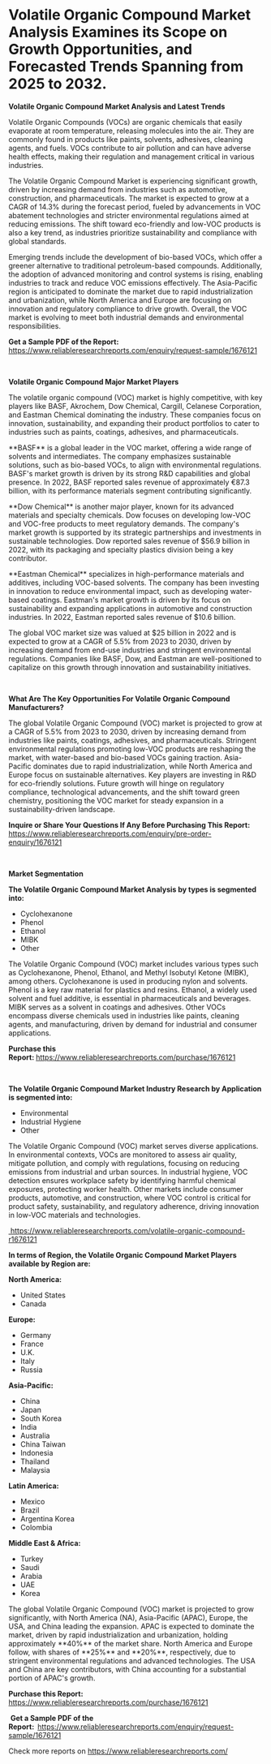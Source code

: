 <p><h1>Volatile Organic Compound Market Analysis Examines its Scope on Growth Opportunities, and Forecasted Trends Spanning from 2025 to 2032.</h1></p><p><strong>Volatile Organic Compound Market Analysis and Latest Trends</strong></p>
<p><p>Volatile Organic Compounds (VOCs) are organic chemicals that easily evaporate at room temperature, releasing molecules into the air. They are commonly found in products like paints, solvents, adhesives, cleaning agents, and fuels. VOCs contribute to air pollution and can have adverse health effects, making their regulation and management critical in various industries.</p><p>The Volatile Organic Compound Market is experiencing significant growth, driven by increasing demand from industries such as automotive, construction, and pharmaceuticals. The market is expected to grow at a CAGR of 14.3% during the forecast period, fueled by advancements in VOC abatement technologies and stricter environmental regulations aimed at reducing emissions. The shift toward eco-friendly and low-VOC products is also a key trend, as industries prioritize sustainability and compliance with global standards.</p><p>Emerging trends include the development of bio-based VOCs, which offer a greener alternative to traditional petroleum-based compounds. Additionally, the adoption of advanced monitoring and control systems is rising, enabling industries to track and reduce VOC emissions effectively. The Asia-Pacific region is anticipated to dominate the market due to rapid industrialization and urbanization, while North America and Europe are focusing on innovation and regulatory compliance to drive growth. Overall, the VOC market is evolving to meet both industrial demands and environmental responsibilities.</p></p>
<p><strong>Get a Sample PDF of the Report:&nbsp;</strong> <a href="https://www.reliableresearchreports.com/enquiry/request-sample/1676121?utm_campaign=2002&utm_medium=2&utm_source=Github&utm_content=ia&utm_term=25012025&utm_id=volatile-organic-compound">https://www.reliableresearchreports.com/enquiry/request-sample/1676121</a></p>
<p>&nbsp;</p>
<p><strong>Volatile Organic Compound Major Market Players</strong></p>
<p><p>The volatile organic compound (VOC) market is highly competitive, with key players like BASF, Akrochem, Dow Chemical, Cargill, Celanese Corporation, and Eastman Chemical dominating the industry. These companies focus on innovation, sustainability, and expanding their product portfolios to cater to industries such as paints, coatings, adhesives, and pharmaceuticals.</p><p>**BASF** is a global leader in the VOC market, offering a wide range of solvents and intermediates. The company emphasizes sustainable solutions, such as bio-based VOCs, to align with environmental regulations. BASF's market growth is driven by its strong R&D capabilities and global presence. In 2022, BASF reported sales revenue of approximately €87.3 billion, with its performance materials segment contributing significantly.</p><p>**Dow Chemical** is another major player, known for its advanced materials and specialty chemicals. Dow focuses on developing low-VOC and VOC-free products to meet regulatory demands. The company's market growth is supported by its strategic partnerships and investments in sustainable technologies. Dow reported sales revenue of $56.9 billion in 2022, with its packaging and specialty plastics division being a key contributor.</p><p>**Eastman Chemical** specializes in high-performance materials and additives, including VOC-based solvents. The company has been investing in innovation to reduce environmental impact, such as developing water-based coatings. Eastman's market growth is driven by its focus on sustainability and expanding applications in automotive and construction industries. In 2022, Eastman reported sales revenue of $10.6 billion.</p><p>The global VOC market size was valued at $25 billion in 2022 and is expected to grow at a CAGR of 5.5% from 2023 to 2030, driven by increasing demand from end-use industries and stringent environmental regulations. Companies like BASF, Dow, and Eastman are well-positioned to capitalize on this growth through innovation and sustainability initiatives.</p></p>
<p>&nbsp;</p>
<p><strong>What Are The Key Opportunities For Volatile Organic Compound Manufacturers?</strong></p>
<p><p>The global Volatile Organic Compound (VOC) market is projected to grow at a CAGR of 5.5% from 2023 to 2030, driven by increasing demand from industries like paints, coatings, adhesives, and pharmaceuticals. Stringent environmental regulations promoting low-VOC products are reshaping the market, with water-based and bio-based VOCs gaining traction. Asia-Pacific dominates due to rapid industrialization, while North America and Europe focus on sustainable alternatives. Key players are investing in R&D for eco-friendly solutions. Future growth will hinge on regulatory compliance, technological advancements, and the shift toward green chemistry, positioning the VOC market for steady expansion in a sustainability-driven landscape.</p></p>
<p><strong>Inquire or Share Your Questions If Any Before Purchasing This Report:</strong> <a href="https://www.reliableresearchreports.com/enquiry/pre-order-enquiry/1676121?utm_campaign=2002&utm_medium=2&utm_source=Github&utm_content=ia&utm_term=25012025&utm_id=volatile-organic-compound">https://www.reliableresearchreports.com/enquiry/pre-order-enquiry/1676121</a></p>
<p>&nbsp;</p>
<p><strong>Market Segmentation</strong></p>
<p><strong>The Volatile Organic Compound Market Analysis by types is segmented into:</strong></p>
<p><ul><li>Cyclohexanone</li><li>Phenol</li><li>Ethanol</li><li>MIBK</li><li>Other</li></ul></p>
<p><p>The Volatile Organic Compound (VOC) market includes various types such as Cyclohexanone, Phenol, Ethanol, and Methyl Isobutyl Ketone (MIBK), among others. Cyclohexanone is used in producing nylon and solvents. Phenol is a key raw material for plastics and resins. Ethanol, a widely used solvent and fuel additive, is essential in pharmaceuticals and beverages. MIBK serves as a solvent in coatings and adhesives. Other VOCs encompass diverse chemicals used in industries like paints, cleaning agents, and manufacturing, driven by demand for industrial and consumer applications.</p></p>
<p><strong>Purchase this Report:&nbsp;</strong><a href="https://www.reliableresearchreports.com/purchase/1676121?utm_campaign=2002&utm_medium=2&utm_source=Github&utm_content=ia&utm_term=25012025&utm_id=volatile-organic-compound">https://www.reliableresearchreports.com/purchase/1676121</a></p>
<p>&nbsp;</p>
<p><strong>The Volatile Organic Compound Market Industry Research by Application is segmented into:</strong></p>
<p><ul><li>Environmental</li><li>Industrial Hygiene</li><li>Other</li></ul></p>
<p><p>The Volatile Organic Compound (VOC) market serves diverse applications. In environmental contexts, VOCs are monitored to assess air quality, mitigate pollution, and comply with regulations, focusing on reducing emissions from industrial and urban sources. In industrial hygiene, VOC detection ensures workplace safety by identifying harmful chemical exposures, protecting worker health. Other markets include consumer products, automotive, and construction, where VOC control is critical for product safety, sustainability, and regulatory adherence, driving innovation in low-VOC materials and technologies.</p></p>
<p><a href="https://www.reliableresearchreports.com/volatile-organic-compound-r1676121?utm_campaign=2002&utm_medium=2&utm_source=Github&utm_content=ia&utm_term=25012025&utm_id=volatile-organic-compound">&nbsp;https://www.reliableresearchreports.com/volatile-organic-compound-r1676121</a></p>
<p><strong>In terms of Region, the Volatile Organic Compound Market Players available by Region are:</strong></p>
<p>
    <p> <strong> North America: </strong>
        <ul>
            <li>United States</li>
            <li>Canada</li>
        </ul>
        </p> 
    <p> <strong> Europe: </strong>
        <ul>
            <li>Germany</li>
            <li>France</li>
            <li>U.K.</li>
            <li>Italy</li>
            <li>Russia</li>
        </ul>
        </p> 
    <p> <strong> Asia-Pacific: </strong>
        <ul>
            <li>China</li>
            <li>Japan</li>
            <li>South Korea</li>
            <li>India</li>
            <li>Australia</li>
            <li>China Taiwan</li>
            <li>Indonesia</li>
            <li>Thailand</li>
            <li>Malaysia</li>
        </ul>
        </p> 
    <p> <strong> Latin America: </strong>
        <ul>
            <li>Mexico</li>
            <li>Brazil</li>
            <li>Argentina Korea</li>
            <li>Colombia</li>
        </ul>
        </p> 
    <p> <strong> Middle East & Africa: </strong>
        <ul>
            <li>Turkey</li>
            <li>Saudi</li>
            <li>Arabia</li>
            <li>UAE</li>
            <li>Korea</li>
        </ul>
    </p>
    </p>
<p><p>The global Volatile Organic Compound (VOC) market is projected to grow significantly, with North America (NA), Asia-Pacific (APAC), Europe, the USA, and China leading the expansion. APAC is expected to dominate the market, driven by rapid industrialization and urbanization, holding approximately **40%** of the market share. North America and Europe follow, with shares of **25%** and **20%**, respectively, due to stringent environmental regulations and advanced technologies. The USA and China are key contributors, with China accounting for a substantial portion of APAC's growth.</p></p>
<p><strong>Purchase this Report: </strong><a href="https://www.reliableresearchreports.com/purchase/1676121?utm_campaign=2002&utm_medium=2&utm_source=Github&utm_content=ia&utm_term=25012025&utm_id=volatile-organic-compound">https://www.reliableresearchreports.com/purchase/1676121</a></p>
<p>&nbsp;<strong>Get a Sample PDF of the Report:&nbsp;&nbsp;</strong><a href="https://www.reliableresearchreports.com/enquiry/request-sample/1676121?utm_campaign=2002&utm_medium=2&utm_source=Github&utm_content=ia&utm_term=25012025&utm_id=volatile-organic-compound">https://www.reliableresearchreports.com/enquiry/request-sample/1676121</a></p>
<p><strong></strong></p>
<p>Check more reports on <a href="https://www.reliableresearchreports.com/?utm_campaign=2002&utm_medium=2&utm_source=Github&utm_content=ia&utm_term=25012025&utm_id=volatile-organic-compound">https://www.reliableresearchreports.com/</a></p>
